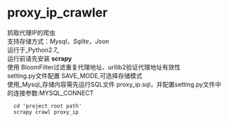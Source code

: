 # proxy_ip_crawler

  抓取代理IP的爬虫<br>
  支持存储方式：_Mysql_，_Sqlite_，_Json_<br>
  运行于_Python2.7_<br>
  运行前请先安装 __scrapy__<br>
  使用 BloomFilter过滤重复代理地址、urllib2验证代理地址有效性<br>
  setting.py文件配置 SAVE_MODE,可选择存储模式<br>
  使用_Mysql_存储内容需先运行SQL文件 proxy_ip.sql，并配置setting.py文件中的连接参数:MYSQL_CONNECT<br>
  
      cd 'project root path'
      scrapy crawl proxy_ip
